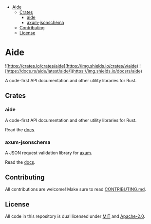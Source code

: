 - [Aide](#aide)
  - [Crates](#crates)
    - [aide](#aide-1)
    - [axum-jsonschema](#axum-jsonschema)
  - [Contributing](#contributing)
  - [License](#license)

# Aide

![https://crates.io/crates/aide](https://img.shields.io/crates/v/aide) ![https://docs.rs/aide/latest/aide/](https://img.shields.io/docsrs/aide)

A code-first API documentation and other utility libraries for Rust.

## Crates

### aide

A code-first API documentation and other utility libraries for Rust.

Read the [docs](https://docs.rs/aide/latest/aide/).

### axum-jsonschema

A JSON request validation library for [axum](https://github.com/tokio-rs/axum).

Read the [docs](https://docs.rs/axum-jsonschema/latest/axum-jsonschema/).

## Contributing

All contributions are welcome! Make sure to read [CONTRIBUTING.md](./CONTRIBUTING.md).

## License

All code in this repository is dual licensed under [MIT](./LICENSE-MIT) and [Apache-2.0](./LICENSE-Apache).
